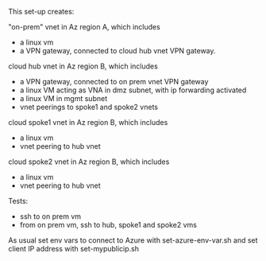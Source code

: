This set-up creates:

"on-prem" vnet in Az region A, which includes 
  - a linux vm 
  - a VPN gateway, connected to cloud hub vnet VPN gateway. 

cloud hub vnet in Az region B, which includes
  - a VPN gateway, connected to on prem vnet VPN gateway
  - a linux VM acting as VNA in dmz subnet, with ip forwarding activated
  - a linux VM in mgmt subnet
  - vnet peerings to spoke1 and spoke2 vnets

cloud spoke1 vnet in Az region B, which includes
  - a linux vm
  - vnet peering to hub vnet

cloud spoke2 vnet in Az region B, which includes
  - a linux vm
  - vnet peering to hub vnet

Tests:
  - ssh to on prem vm
  - from on prem vm, ssh to hub, spoke1 and spoke2 vms

As usual set env vars to connect to Azure with set-azure-env-var.sh and set client IP address with set-mypublicip.sh
